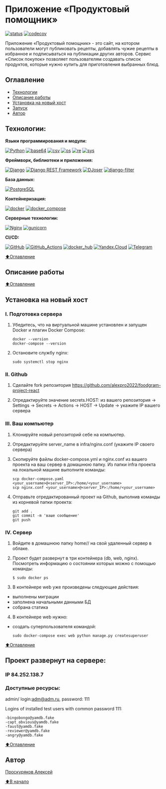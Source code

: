 # Приложение «Продуктовый помощник»
[![status](https://github.com/alexpro2022/foodgram-project-react/actions/workflows/dockerhub_workflow.yml/badge.svg)](https://github.com/alexpro2022/foodgram-project-react/actions)
[![codecov](https://codecov.io/gh/alexpro2022/foodgram-project-react/branch/master/graph/badge.svg?token=4HIR16U0RJ)](https://codecov.io/gh/alexpro2022/foodgram-project-react)

Приложение «Продуктовый помощник» - это сайт, на котором пользователи могут публиковать рецепты, добавлять чужие рецепты в избранное и подписываться на публикации других авторов. Сервис «Список покупок» позволяет пользователям создавать список продуктов, которые нужно купить для приготовления выбранных блюд. 



## Оглавление
- [Технологии](#технологии)
- [Описание работы](#описание-работы)
- [Установка на новый хост](#установка-на-новый-хост)
- [Запуск](#запуск)
- [Автор](#автор)



## Технологии:


**Языки программирования и модули:**

[![Python](https://warehouse-camo.ingress.cmh1.psfhosted.org/7c5873f1e0f4375465dfebd35bf18f678c74d717/68747470733a2f2f696d672e736869656c64732e696f2f707970692f707976657273696f6e732f7072657474797461626c652e7376673f6c6f676f3d707974686f6e266c6f676f436f6c6f723d464645383733)](https://www.python.org/)
[![base64](https://img.shields.io/badge/-base64-464646?logo=python)](https://docs.python.org/3/library/base64.html)
[![csv](https://img.shields.io/badge/-csv-464646?logo=python)](https://docs.python.org/3/library/csv.html)
[![os](https://img.shields.io/badge/-os-464646?logo=python)](https://docs.python.org/3/library/os.html)
[![re](https://img.shields.io/badge/-re-464646?logo=python)](https://docs.python.org/3/library/re.html)
[![sys](https://img.shields.io/badge/-sys-464646?logo=python)](https://docs.python.org/3/library/sys.html)


**Фреймворк, библиотеки и приложения:**

[![Django](https://img.shields.io/badge/-Django-464646?logo=Django)](https://www.djangoproject.com/)
[![Django REST Framework](https://img.shields.io/badge/-Django%20REST%20Framework-464646?logo=Django)](https://www.django-rest-framework.org/)
[![DJoser](https://img.shields.io/badge/-DJoser-464646?logo=Django)](https://djoser.readthedocs.io/en/latest/)
[![django-filter](https://img.shields.io/badge/-django--filter-464646?logo=Django)](https://pypi.org/project/django-filter/)


**База данных:**

[![PostgreSQL](https://img.shields.io/badge/-PostgreSQL-464646?logo=PostgreSQL)](https://www.postgresql.org/)


**Контейнеризация:**

[![docker](https://img.shields.io/badge/-Docker-464646?logo=docker)](https://www.docker.com/)
[![docker_compose](https://img.shields.io/badge/-Docker%20Compose-464646?logo=docker)](https://docs.docker.com/compose/)


**Серверные технологии:**

[![Nginx](https://img.shields.io/badge/-NGINX-464646?logo=NGINX)](https://nginx.org/ru/)
[![gunicorn](https://img.shields.io/badge/-gunicorn-464646?logo=gunicorn)](https://gunicorn.org/)


**CI/CD:**

[![GitHub](https://img.shields.io/badge/-GitHub-464646?logo=GitHub)](https://docs.github.com/en)
[![GitHub_Actions](https://img.shields.io/badge/-GitHub_Actions-464646?logo=GitHub)](https://docs.github.com/en/actions)
[![docker_hub](https://img.shields.io/badge/-Docker_Hub-464646?logo=docker)](https://hub.docker.com/)
[![Yandex.Cloud](https://img.shields.io/badge/-Yandex.Cloud-464646?logo=Yandex)](https://cloud.yandex.ru/)
[![Telegram](https://img.shields.io/badge/-Telegram-464646?logo=Telegram)](https://core.telegram.org/api)

[⬆️Оглавление](#оглавление)


## Описание работы


[⬆️Оглавление](#оглавление)


## Установка на новый хост

### I. Подготовка сервера
1. Убедитесь, что на виртуальной машине установлен и запущен Docker и плагин Docker Compose:
    ```
    docker --version
    docker-compose --version
    ```

2. Остановите службу nginx:
    ```
    sudo systemctl stop nginx
    ```

### II. Github
1. Сделайте fork репозитория https://github.com/alexpro2022/foodgram-project-react

2. Отредактируйте значение secrets.HOST:
    из вашего репозитория -> Settings -> Secrets -> Actions -> HOST -> Update -> укажите IP вашего сервера

### III. Ваш компьютер   
1. Клонируйте новый репозиторий себе на компьютер.

2. Отредактируйте server_name в infra/nginx.conf (укажите IP своего сервера)

3. Скопируйте файлы docker-compose.yml и nginx.conf из вашего проекта на ваш сервер в домашнюю папку. 
    Из папки infra проекта на локальной машине выполните команды:
    ```
    scp docker-compose.yaml <your_username>@<server_IP>:/home/<your_username>
    scp nginx.conf <your_username>@<server_IP>:/home/<your_username>
    ```

4. Отправьте отредактированный проект на Github, выполнив команды из корневой папки проекта:
    ```
    git add .
    git commit -m 'ваше сообщение'
    git push
    ```

### IV. Сервер
1. Войдите в домашнюю папку home/<username>/ на свой удаленный сервер в облаке.

2. Проект будет развернут в три контейнера (db, web, nginx). Посмотреть информацию о состоянии которых можно с помощью команды:
    ```
    $ sudo docker ps
    ```

3. В контейнере web уже произведены следующие действия:    
  * выполнены миграции
  * заполнена начальными данными БД
  * собрана статика 

4. В контейнере web нужно:
  * создать суперпользователя командой:
    ```
    sudo docker-compose exec web python manage.py createsuperuser
    ```

[⬆️Оглавление](#оглавление)


## Проект развернут на сервере: 
### IP 84.252.138.7
### Доступные ресурсы:
admin/ login:adm@adm.ru, password: 111

Logins of installed test users with common password 111:
```
-bingobongo@yamdb.fake
-capt_obvious@yamdb.fake
-faust@yamdb.fake
-reviewer@yamdb.fake
-angry@yamdb.fake
```

[⬆️Оглавление](#оглавление)


## Автор
[Проскуряков Алексей](https://github.com/alexpro2022)

[⬆️В начало](#Приложение-«Продуктовый-помощник»)